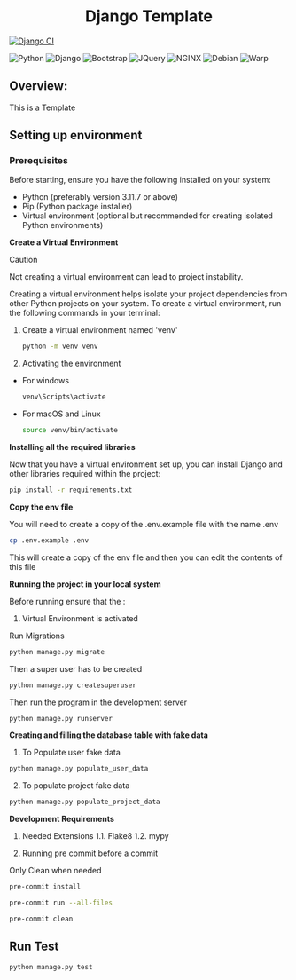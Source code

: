 <h1 align="center">Django Template</h1>

[![Django CI](https://github.com/Abhimanue-rajesh/Template-Django/actions/workflows/django.yml/badge.svg)](https://github.com/Abhimanue-rajesh/Template-Django/actions/workflows/django.yml)

![Python](https://img.shields.io/badge/Python-FFD43B?style=for-the-badge&logo=python&logoColor=blue)
![Django](https://img.shields.io/badge/Django-092E20?style=for-the-badge&logo=django&logoColor=white)
![Bootstrap](https://img.shields.io/badge/Bootstrap-563D7C?style=for-the-badge&logo=bootstrap&logoColor=white)
![JQuery](https://img.shields.io/badge/jQuery-0769AD?style=for-the-badge&logo=jquery&logoColor=white)
![NGINX](https://img.shields.io/badge/Nginx-009639?style=for-the-badge&logo=nginx&logoColor=white)
![Debian](https://img.shields.io/badge/Debian-A81D33?style=for-the-badge&logo=debian&logoColor=white)
![Warp](https://img.shields.io/badge/warp-01A4FF?style=for-the-badge&logo=warp&logoColor=white)


## Overview:
This is a Template

## Setting up environment

### Prerequisites

Before starting, ensure you have the following installed on your system:

- Python (preferably version 3.11.7 or above)
- Pip (Python package installer)
- Virtual environment (optional but recommended for creating isolated Python environments)

**Create a Virtual Environment**

> [!CAUTION]
> Not creating a virtual environment can lead to project instability.

Creating a virtual environment helps isolate your project dependencies from other Python projects on your system. To create a virtual environment, run the following commands in your terminal:

1. Create a virtual environment named 'venv'
    ```bash
    python -m venv venv
    ```
2. Activating the environment

- For windows
    ```bash
    venv\Scripts\activate
    ```
- For macOS and Linux
    ```bash
    source venv/bin/activate
    ```

**Installing all the required libraries**

Now that you have a virtual environment set up, you can install Django and other libraries required within the project:

```bash
pip install -r requirements.txt
```

**Copy the env file**

You will need to create a copy of the .env.example file with the name .env

```bash
cp .env.example .env
```
This will create a copy of the env file and then you can edit the contents of this file

**Running the project in your local system**

Before running ensure that the :
1. Virtual Environment is activated

Run Migrations

```bash
python manage.py migrate
```

Then a super user has to be created
```bash
python manage.py createsuperuser
```

Then run the program in the development server
```bash
python manage.py runserver
```

**Creating and filling the database table with fake data**

1. To Populate user fake data
```bash
python manage.py populate_user_data
```

2. To populate project fake data
```bash
python manage.py populate_project_data
```

**Development Requirements**
1. Needed Extensions
    1.1. Flake8
    1.2. mypy

2. Running pre commit before a commit

Only Clean when needed

```bash
pre-commit install
```

```bash
pre-commit run --all-files
```

```bash
pre-commit clean
```

## Run Test

```bash
python manage.py test
```
